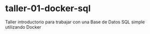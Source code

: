 # taller-01-docker-sql
Taller introductorio para trabajar con una Base de Datos SQL simple utilizando Docker
